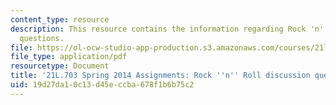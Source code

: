 ```yaml
---
content_type: resource
description: This resource contains the information regarding Rock 'n' Roll discussion
  questions.
file: https://ol-ocw-studio-app-production.s3.amazonaws.com/courses/21l-703-studies-in-drama-stoppard-and-company-spring-2014/19d27da10c13d45eccba678f1b6b75c2_MIT21L_703S14_Rock_n_Roll.pdf
file_type: application/pdf
resourcetype: Document
title: '21L.703 Spring 2014 Assignments: Rock ''n'' Roll discussion questions'
uid: 19d27da1-0c13-d45e-ccba-678f1b6b75c2
---
```

